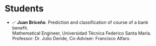 # Students
* ✅  **Juan Briceño**. Prediction and classification of course of a bank benefit. <br> 
Mathematical Engineer, Universidad Técnica Federico Santa María. <br>
Professor: Dr. Julio Deride, Co-Adviser: Francisco Alfaro. 